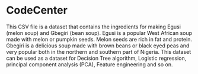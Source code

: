 # CodeCenter
This CSV file is a dataset that contains the 
ingredients for making Egusi (melon soup) and Gbegiri (bean soup).
Egusi is a popular West African soup made with melon or pumpkin seeds. Melon seeds are rich in fat and protein.
Gbegiri is a delicious soup made with brown beans or black eyed peas and very popular both in the northern and southern part of Nigeria.
This dataset can be used as a dataset for Decision Tree algorithm, Logistic regression, principal component analysis (PCA), Feature engineering and so on.
